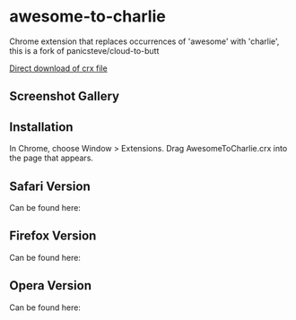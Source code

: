 awesome-to-charlie
=============

Chrome extension that replaces occurrences of 'awesome' with 'charlie', this is a fork of panicsteve/cloud-to-butt

[Direct download of crx file](https://github.com/cbladd/awesome-to-charlie/blob/master/AwesomeToCharlie.crx?raw=true)



Screenshot Gallery
------------------



Installation
------------

In Chrome, choose Window > Extensions.  Drag AwesomeToCharlie.crx into the page that appears.

Safari Version
--------------

Can be found here: 

Firefox Version
---------------

Can be found here: 


Opera Version
---------------

Can be found here: 
